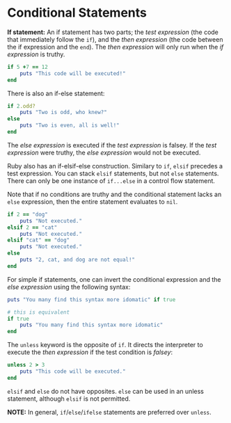 # Conditional Statements

**If statement:** An if statement has two parts; the *test expression* (the code that immediately follow the `if`), and the *then expression* (the code between the if expression and the `end`). The *then expression* will only run when the *if expression* is truthy.

```ruby
if 5 +7 == 12
    puts "This code will be executed!"
end 
```

There is also an if-else statement: 

```ruby
if 2.odd?
    puts "Two is odd, who knew?"
else
    puts "Two is even, all is well!"
end 
```

The *else expression* is executed if the *test expression* is falsey. If the *test expression* were truthy, the *else expression* would not be executed.

Ruby also has an if-elsif-else construction. Similary to `if`, `elsif` precedes a test expression. You can stack `elsif` statements, but not `else` statements. There can only be one instance of `if...else` in a control flow statement. 

Note that if no conditions are truthy and the conditional statement lacks an `else` expression, then the entire statement evaluates to `nil`.

```ruby
if 2 == "dog"
    puts "Not executed."
elsif 2 == "cat"
    puts "Not executed."
elsif "cat" == "dog"
    puts "Not executed."
else
    puts "2, cat, and dog are not equal!"
end
```

For simple if statements, one can invert the conditional expression and the *else expression* using the following syntax:

```ruby
puts "You many find this syntax more idomatic" if true

# this is equivalent
if true
    puts "You many find this syntax more idomatic"
end
```

The `unless` keyword is the opposite of `if`. It directs the interpreter to execute the *then expression* if the test condition is *falsey*:

```ruby
unless 2 > 3 
    puts "This code will be executed."
end
```

`elsif` and `else` do not have opposites. `else` can be used in an unless statement, although `elsif` is not permitted. 

**NOTE:** In general, `if`/`else`/`ifelse` statements are preferred over `unless`.